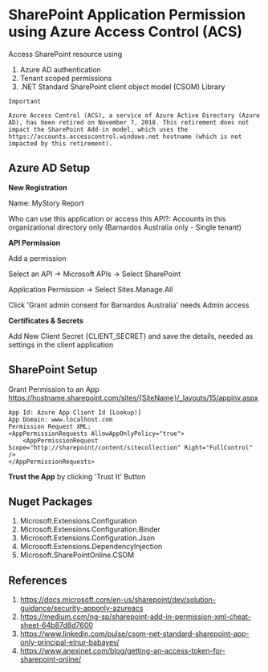 ﻿# SharePoint Application Permission using Azure Access Control (ACS)

Access SharePoint resource using 

1. Azure AD authentication 
2. Tenant scoped permissions
3. .NET Standard SharePoint client object model (CSOM) Library

```
Important

Azure Access Control (ACS), a service of Azure Active Directory (Azure AD), has been retired on November 7, 2018. This retirement does not impact the SharePoint Add-in model, which uses the https://accounts.accesscontrol.windows.net hostname (which is not impacted by this retirement).
```

## Azure AD Setup

**New Registration**

Name: MyStory Report

Who can use this application or access this API?: Accounts in this organizational directory only (Barnardos Australia only - Single tenant)

**API Permission**

Add a permission

Select an API → Microsoft APIs → Select SharePoint

Application Permission → Select Sites.Manage.All

Click 'Grant admin consent for Barnardos Australia' needs Admin access

**Certificates & Secrets**

Add New Client Secret {CLIENT_SECRET} and save the details, needed as settings in the client application

## SharePoint Setup

Grant Permission to an App
https://hostname.sharepoint.com/sites/{SiteName}/_layouts/15/appinv.aspx

```
App Id: Azure App Client Id [Lookup)] 
App Domain: www.localhost.com
Permission Request XML:
<AppPermissionRequests AllowAppOnlyPolicy="true">  
    <AppPermissionRequest Scope="http://sharepoint/content/sitecollection" Right="FullControl" />
</AppPermissionRequests>
```
**Trust the App** by clicking 'Trust It' Button

## Nuget Packages

1. Microsoft.Extensions.Configuration
2. Microsoft.Extensions.Configuration.Binder
3. Microsoft.Extensions.Configuration.Json
4. Microsoft.Extensions.DependencyInjection
5. Microsoft.SharePointOnline.CSOM

## References

1. https://docs.microsoft.com/en-us/sharepoint/dev/solution-guidance/security-apponly-azureacs
2. https://medium.com/ng-sp/sharepoint-add-in-permission-xml-cheat-sheet-64b87d8d7600
3. https://www.linkedin.com/pulse/csom-net-standard-sharepoint-app-only-principal-elnur-babayev/
4. https://www.anexinet.com/blog/getting-an-access-token-for-sharepoint-online/

